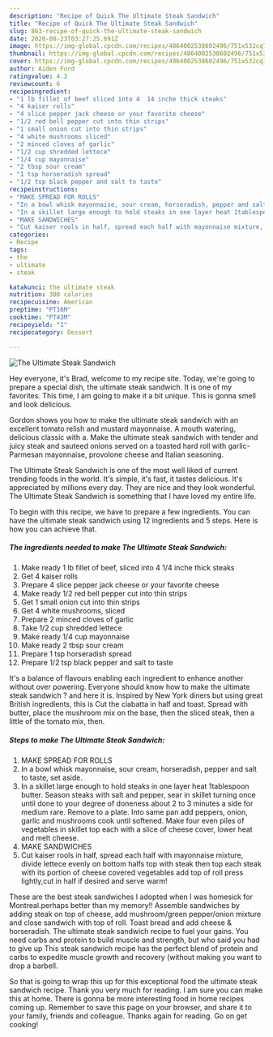 ```yaml
---
description: "Recipe of Quick The Ultimate Steak Sandwich"
title: "Recipe of Quick The Ultimate Steak Sandwich"
slug: 863-recipe-of-quick-the-ultimate-steak-sandwich
date: 2020-08-23T03:27:25.691Z
image: https://img-global.cpcdn.com/recipes/4864002538602496/751x532cq70/the-ultimate-steak-sandwich-recipe-main-photo.jpg
thumbnail: https://img-global.cpcdn.com/recipes/4864002538602496/751x532cq70/the-ultimate-steak-sandwich-recipe-main-photo.jpg
cover: https://img-global.cpcdn.com/recipes/4864002538602496/751x532cq70/the-ultimate-steak-sandwich-recipe-main-photo.jpg
author: Aiden Ford
ratingvalue: 4.3
reviewcount: 6
recipeingredient:
- "1 lb fillet of beef sliced into 4  14 inche thick steaks"
- "4 kaiser rolls"
- "4 slice pepper jack cheese or your favorite cheese"
- "1/2 red bell pepper cut into thin strips"
- "1 small onion cut into thin strips"
- "4 white mushrooms sliced"
- "2 minced cloves of garlic"
- "1/2 cup shredded lettece"
- "1/4 cup mayonnaise"
- "2 tbsp sour cream"
- "1 tsp horseradish spread"
- "1/2 tsp black pepper and salt to taste"
recipeinstructions:
- "MAKE SPREAD FOR ROLLS"
- "In a bowl whisk mayonnaise, sour cream, horseradish, pepper and salt to taste, set aside."
- "In a skillet large enough to hold steaks in one layer heat 1tablespoon butter. Season steaks with salt and pepper, sear in skillet turning once until done to your degree of doneness about 2 to 3 minutes a side for medium rare. Remove to a plate. Into same pan add peppers, onion, garlic and mushrooms cook until softened. Make four even piles of vegetables in skillet top each with a slice of cheese cover, lower heat and melt cheese."
- "MAKE SANDWICHES"
- "Cut kaiser rools in half, spread each half with mayonnaise mixture, divide lettece evenly on bottom halfs top with steak then top each steak with its portion of cheese covered vegetables add top of roll press lightly,cut in half if desired and serve warm!"
categories:
- Recipe
tags:
- the
- ultimate
- steak

katakunci: the ultimate steak 
nutrition: 300 calories
recipecuisine: American
preptime: "PT16M"
cooktime: "PT43M"
recipeyield: "1"
recipecategory: Dessert

---
```



![The Ultimate Steak Sandwich](https://img-global.cpcdn.com/recipes/4864002538602496/751x532cq70/the-ultimate-steak-sandwich-recipe-main-photo.jpg)

Hey everyone, it's Brad, welcome to my recipe site. Today, we're going to prepare a special dish, the ultimate steak sandwich. It is one of my favorites. This time, I am going to make it a bit unique. This is gonna smell and look delicious.

Gordon shows you how to make the ultimate steak sandwich with an excellent tomato relish and mustard mayonnaise. A mouth watering, delicious classic with a. Make the ultimate steak sandwich with tender and juicy steak and sauteed onions served on a toasted hard roll with garlic-Parmesan mayonnaise, provolone cheese and Italian seasoning.

The Ultimate Steak Sandwich is one of the most well liked of current trending foods in the world. It's simple, it's fast, it tastes delicious. It's appreciated by millions every day. They are nice and they look wonderful. The Ultimate Steak Sandwich is something that I have loved my entire life.


To begin with this recipe, we have to prepare a few ingredients. You can have the ultimate steak sandwich using 12 ingredients and 5 steps. Here is how you can achieve that.

<!--inarticleads1-->

##### The ingredients needed to make The Ultimate Steak Sandwich:

1. Make ready 1 lb fillet of beef, sliced into 4  1/4 inche thick steaks
1. Get 4 kaiser rolls
1. Prepare 4 slice pepper jack cheese or your favorite cheese
1. Make ready 1/2 red bell pepper cut into thin strips
1. Get 1 small onion cut into thin strips
1. Get 4 white mushrooms, sliced
1. Prepare 2 minced cloves of garlic
1. Take 1/2 cup shredded lettece
1. Make ready 1/4 cup mayonnaise
1. Make ready 2 tbsp sour cream
1. Prepare 1 tsp horseradish spread
1. Prepare 1/2 tsp black pepper and salt to taste


It&#39;s a balance of flavours enabling each ingredient to enhance another without over powering. Everyone should know how to make the ultimate steak sandwich ? and here it is. Inspired by New York diners but using great British ingredients, this is Cut the ciabatta in half and toast. Spread with butter, place the mushroom mix on the base, then the sliced steak, then a little of the tomato mix, then. 

<!--inarticleads2-->

##### Steps to make The Ultimate Steak Sandwich:

1. MAKE SPREAD FOR ROLLS
1. In a bowl whisk mayonnaise, sour cream, horseradish, pepper and salt to taste, set aside.
1. In a skillet large enough to hold steaks in one layer heat 1tablespoon butter. Season steaks with salt and pepper, sear in skillet turning once until done to your degree of doneness about 2 to 3 minutes a side for medium rare. Remove to a plate. Into same pan add peppers, onion, garlic and mushrooms cook until softened. Make four even piles of vegetables in skillet top each with a slice of cheese cover, lower heat and melt cheese.
1. MAKE SANDWICHES
1. Cut kaiser rools in half, spread each half with mayonnaise mixture, divide lettece evenly on bottom halfs top with steak then top each steak with its portion of cheese covered vegetables add top of roll press lightly,cut in half if desired and serve warm!


These are the best steak sandwiches I adopted when I was homesick for Montreal.perhaps better than my memory!! Assemble sandwiches by adding steak on top of cheese, add mushroom/green pepper/onion mixture and close sandwich with top of roll. Toast bread and add cheese &amp; horseradish. The ultimate steak sandwich recipe to fuel your gains. You need carbs and protein to build muscle and strength, but who said you had to give up This steak sandwich recipe has the perfect blend of protein and carbs to expedite muscle growth and recovery (without making you want to drop a barbell. 

So that is going to wrap this up for this exceptional food the ultimate steak sandwich recipe. Thank you very much for reading. I am sure you can make this at home. There is gonna be more interesting food in home recipes coming up. Remember to save this page on your browser, and share it to your family, friends and colleague. Thanks again for reading. Go on get cooking!
